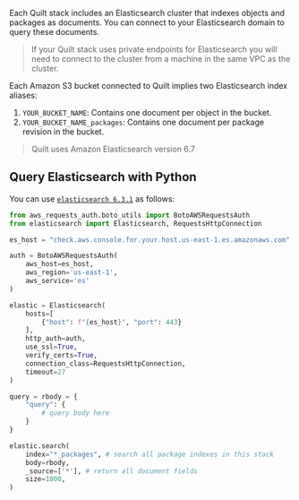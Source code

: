 <!-- markdownlint-disable -->

Each Quilt stack includes an Elasticsearch cluster that indexes
objects and packages as documents. You can connect to your Elasticsearch
domain to query these documents.

> If your Quilt stack uses private endpoints for Elasticsearch you will need to
> connect to the cluster from a machine in the same VPC as the cluster.

Each Amazon S3 bucket connected to Quilt implies two Elasticsearch index aliases:
1. `YOUR_BUCKET_NAME`: Contains one document per object in the bucket.
2. `YOUR_BUCKET_NAME_packages`: Contains one document per package revision in the bucket.

> Quilt uses Amazon Elasticsearch version 6.7

## Query Elasticsearch with Python

You can use [`elasticsearch
6.3.1`](https://elasticsearch-py.readthedocs.io/en/6.3.1/) as
follows:

<!--pytest.mark.skip-->
```python
from aws_requests_auth.boto_utils import BotoAWSRequestsAuth
from elasticsearch import Elasticsearch, RequestsHttpConnection

es_host = "check.aws.console.for.your.host.us-east-1.es.amazonaws.com"

auth = BotoAWSRequestsAuth(
    aws_host=es_host,
    aws_region='us-east-1',
    aws_service='es'
)

elastic = Elasticsearch(
    hosts=[
        {"host": f"{es_host}", "port": 443}
    ],
    http_auth=auth,
    use_ssl=True,
    verify_certs=True,
    connection_class=RequestsHttpConnection,
    timeout=27
)

query = rbody = {
    "query": {
        # query body here
    }
}

elastic.search(
    index="*_packages", # search all package indexes in this stack
    body=rbody,
    _source=['*'], # return all document fields
    size=1000,
)
```
